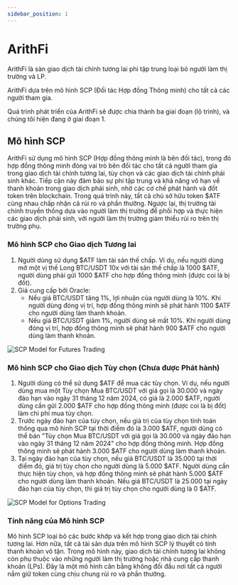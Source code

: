 ```yaml
---
sidebar_position: 1
---
```


# ArithFi

ArithFi là sàn giao dịch tài chính tương lai phi tập trung loại bỏ người làm thị trường và LP.

ArithFi dựa trên mô hình SCP (Đối tác Hợp đồng Thông minh) cho tất cả các người tham gia.

Quá trình phát triển của ArithFi sẽ được chia thành ba giai đoạn (lộ trình), và chúng tôi hiện đang ở giai đoạn 1.

## Mô hình SCP

ArithFi sử dụng mô hình SCP (Hợp đồng thông minh là bên đối tác), trong đó hợp đồng thông minh đóng vai trò bên đối tác cho tất cả người tham gia trong giao dịch tài chính tương lai, tùy chọn và các giao dịch tài chính phái sinh khác. Tiếp cận này đảm bảo sự phi tập trung và khả năng vô hạn về thanh khoản trong giao dịch phái sinh, nhờ các cơ chế phát hành và đốt token trên blockchain. Trong quá trình này, tất cả chủ sở hữu token $ATF cùng nhau chấp nhận cả rủi ro và phần thưởng. Ngược lại, thị trường tài chính truyền thống dựa vào người làm thị trường để phối hợp và thực hiện các giao dịch phái sinh, với người làm thị trường giảm thiểu rủi ro trên thị trường phụ.

### Mô hình SCP cho Giao dịch Tương lai

1. Người dùng sử dụng $ATF làm tài sản thế chấp. Ví dụ, nếu người dùng mở một vị thế Long BTC/USDT 10x với tài sản thế chấp là 1000 $ATF, người dùng phải gửi 1000 $ATF cho hợp đồng thông minh (được coi là bị đốt).
2. Giá cung cấp bởi Oracle:
   - Nếu giá BTC/USDT tăng 1%, lợi nhuận của người dùng là 10%. Khi người dùng đóng vị trí, hợp đồng thông minh sẽ phát hành 1100 $ATF cho người dùng làm thanh khoản.
   - Nếu giá BTC/USDT giảm 1%, người dùng sẽ mất 10%. Khi người dùng đóng vị trí, hợp đồng thông minh sẽ phát hành 900 $ATF cho người dùng làm thanh khoản.


![SCP Model for Futures Trading](https://nftstorage.link/ipfs/bafkreic5bpb45f44yc4gecebf6kz5ojkzmq2onkmybovfzwjaiauhxprna)

### **Mô hình SCP cho Giao dịch Tùy chọn (Chưa được Phát hành)**

1. Người dùng có thể sử dụng $ATF để mua các tùy chọn. Ví dụ, nếu người dùng mua một Tùy chọn Mua BTC/USDT với giá gọi là 30.000 và ngày đáo hạn vào ngày 31 tháng 12 năm 2024, có giá là 2.000 $ATF, người dùng cần gửi 2.000 $ATF cho hợp đồng thông minh (được coi là bị đốt) làm chi phí mua tùy chọn.
2. Trước ngày đáo hạn của tùy chọn, nếu giá trị của tùy chọn tính toán thông qua mô hình SCP tại thời điểm đó là 3.000 $ATF, người dùng có thể bán "Tùy chọn Mua BTC/USDT với giá gọi là 30.000 và ngày đáo hạn vào ngày 31 tháng 12 năm 2024" cho hợp đồng thông minh. Hợp đồng thông minh sẽ phát hành 3.000 $ATF cho người dùng làm thanh khoản.
3. Tại ngày đáo hạn của tùy chọn, nếu giá BTC/USDT là 35.000 tại thời điểm đó, giá trị tùy chọn cho người dùng là 5.000 $ATF. Người dùng cần thực hiện tùy chọn, và hợp đồng thông minh sẽ phát hành 5.000 $ATF cho người dùng làm thanh khoản. Nếu giá BTC/USDT là 25.000 tại ngày đáo hạn của tùy chọn, thì giá trị tùy chọn cho người dùng là 0 $ATF.

   
![SCP Model for Options Trading](https://nftstorage.link/ipfs/bafkreiel3cxml5gonft5xkegnvq7e6nfu7resbepgbvb5wuxnakaqsnbn4)



### Tính năng của Mô hình SCP

Mô hình SCP loại bỏ các bước khớp và kết hợp trong giao dịch tài chính tương lai. Hơn nữa, tất cả tài sản dựa trên mô hình SCP lý thuyết có tính thanh khoản vô tận. Trong mô hình này, giao dịch tài chính tương lai không còn phụ thuộc vào những người làm thị trường hoặc nhà cung cấp thanh khoản (LPs). Đây là một mô hình cân bằng không đối đầu nơi tất cả người nắm giữ token cùng chịu chung rủi ro và phần thưởng.

